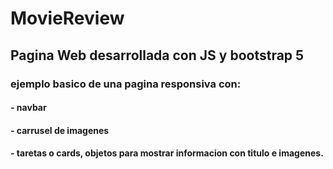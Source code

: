 # MovieReview
## Pagina Web desarrollada con JS y bootstrap 5
### ejemplo basico de una pagina responsiva con:
#### - navbar
#### - carrusel de imagenes
#### - taretas o cards, objetos para mostrar informacion con titulo e imagenes.
